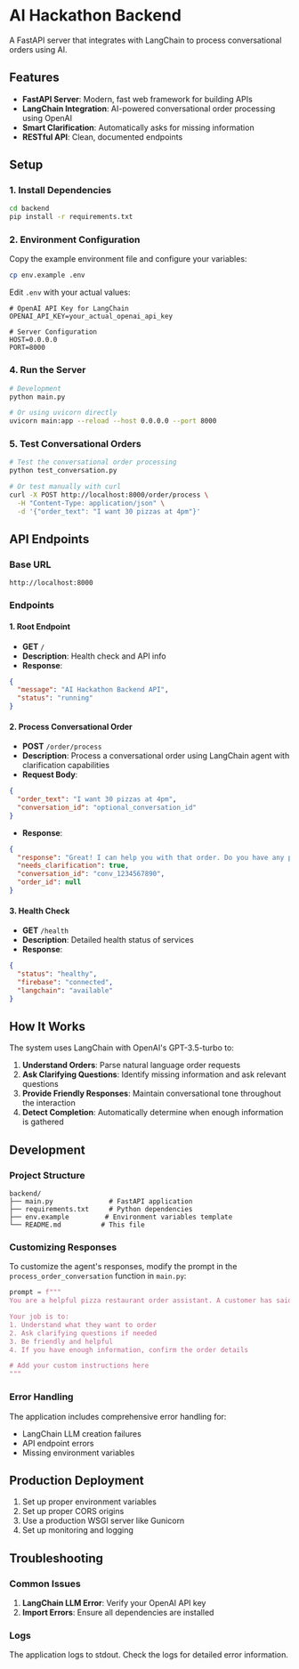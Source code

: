 # AI Hackathon Backend

A FastAPI server that integrates with LangChain to process conversational orders using AI.

## Features

- **FastAPI Server**: Modern, fast web framework for building APIs
- **LangChain Integration**: AI-powered conversational order processing using OpenAI
- **Smart Clarification**: Automatically asks for missing information
- **RESTful API**: Clean, documented endpoints

## Setup

### 1. Install Dependencies

```bash
cd backend
pip install -r requirements.txt
```

### 2. Environment Configuration

Copy the example environment file and configure your variables:

```bash
cp env.example .env
```

Edit `.env` with your actual values:

```env
# OpenAI API Key for LangChain
OPENAI_API_KEY=your_actual_openai_api_key

# Server Configuration
HOST=0.0.0.0
PORT=8000
```



### 4. Run the Server

```bash
# Development
python main.py

# Or using uvicorn directly
uvicorn main:app --reload --host 0.0.0.0 --port 8000
```

### 5. Test Conversational Orders

```bash
# Test the conversational order processing
python test_conversation.py

# Or test manually with curl
curl -X POST http://localhost:8000/order/process \
  -H "Content-Type: application/json" \
  -d '{"order_text": "I want 30 pizzas at 4pm"}'
```

## API Endpoints

### Base URL
```
http://localhost:8000
```

### Endpoints

#### 1. Root Endpoint
- **GET** `/`
- **Description**: Health check and API info
- **Response**: 
```json
{
  "message": "AI Hackathon Backend API",
  "status": "running"
}
```

#### 2. Process Conversational Order
- **POST** `/order/process`
- **Description**: Process a conversational order using LangChain agent with clarification capabilities
- **Request Body**:
```json
{
  "order_text": "I want 30 pizzas at 4pm",
  "conversation_id": "optional_conversation_id"
}
```
- **Response**:
```json
{
  "response": "Great! I can help you with that order. Do you have any preference for pizza toppings?",
  "needs_clarification": true,
  "conversation_id": "conv_1234567890",
  "order_id": null
}
```



#### 3. Health Check
- **GET** `/health`
- **Description**: Detailed health status of services
- **Response**:
```json
{
  "status": "healthy",
  "firebase": "connected",
  "langchain": "available"
}
```

## How It Works

The system uses LangChain with OpenAI's GPT-3.5-turbo to:

1. **Understand Orders**: Parse natural language order requests
2. **Ask Clarifying Questions**: Identify missing information and ask relevant questions
3. **Provide Friendly Responses**: Maintain conversational tone throughout the interaction
4. **Detect Completion**: Automatically determine when enough information is gathered



## Development

### Project Structure
```
backend/
├── main.py              # FastAPI application
├── requirements.txt     # Python dependencies
├── env.example         # Environment variables template
└── README.md          # This file
```

### Customizing Responses

To customize the agent's responses, modify the prompt in the `process_order_conversation` function in `main.py`:

```python
prompt = f"""
You are a helpful pizza restaurant order assistant. A customer has said: "{request.order_text}"

Your job is to:
1. Understand what they want to order
2. Ask clarifying questions if needed
3. Be friendly and helpful
4. If you have enough information, confirm the order details

# Add your custom instructions here
"""
```

### Error Handling

The application includes comprehensive error handling for:
- LangChain LLM creation failures
- API endpoint errors
- Missing environment variables

## Production Deployment

1. Set up proper environment variables
2. Set up proper CORS origins
3. Use a production WSGI server like Gunicorn
4. Set up monitoring and logging

## Troubleshooting

### Common Issues

1. **LangChain LLM Error**: Verify your OpenAI API key
2. **Import Errors**: Ensure all dependencies are installed

### Logs

The application logs to stdout. Check the logs for detailed error information. 